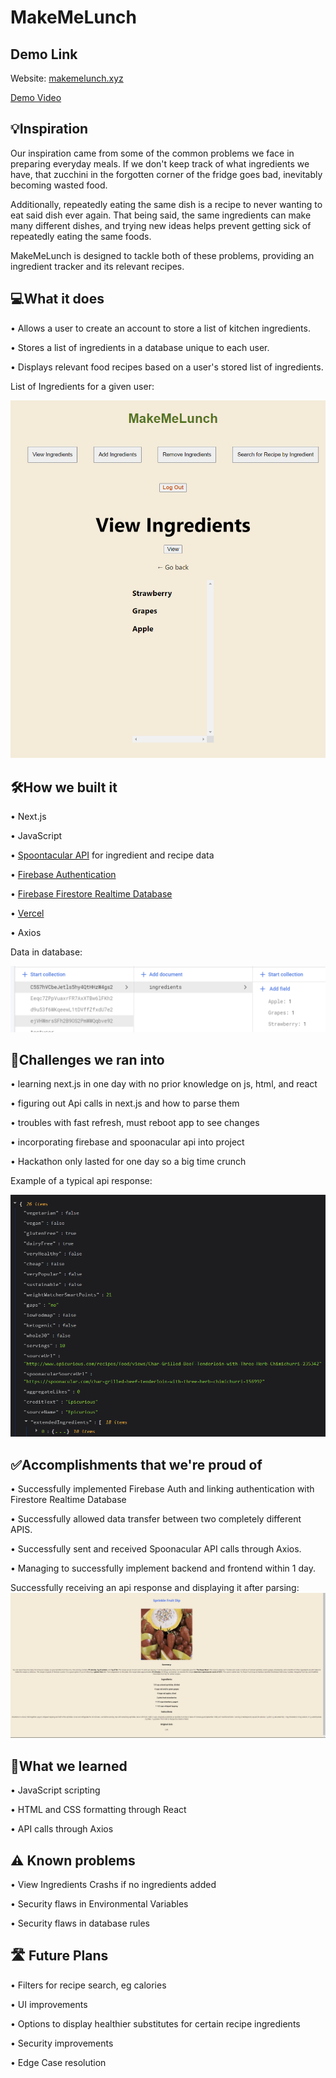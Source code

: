 # MakeMeLunch

## Demo Link

Website: [makemelunch.xyz](https://makemelunch.xyz)

[Demo Video](https://youtu.be/SmRpW295Xkk)

## 💡Inspiration

Our inspiration came from some of the common problems we face in preparing everyday meals. If we don't keep track of what ingredients we have, that zucchini in the forgotten corner of the fridge goes bad, inevitably becoming wasted food.

Additionally, repeatedly eating the same dish is a recipe to never wanting to eat said dish ever again. That being said, the same ingredients can make many different dishes, and trying new ideas helps prevent getting sick of repeatedly eating the same foods.

MakeMeLunch is designed to tackle both of these problems, providing an ingredient tracker and its relevant recipes.

## 💻What it does

• Allows a user to create an account to store a list of kitchen ingredients.

• Stores a list of ingredients in a database unique to each user.

• Displays relevant food recipes based on a user's stored list of ingredients.

List of Ingredients for a given user:

![View](src/view.png)

## 🛠️How we built it

• Next.js

• JavaScript

• [Spoontacular API](https://rapidapi.com/spoonacular/api/recipe-food-nutrition) for ingredient and recipe data

• [Firebase Authentication](https://firebase.google.com/docs/auth)

• [Firebase Firestore Realtime Database](https://firebase.google.com/docs/firestore)

• [Vercel](https://vercel.com/)

• Axios

Data in database:

![Database](src/database.png)

## 🛑Challenges we ran into

• learning next.js in one day with no prior knowledge on js, html, and react

• figuring out Api calls in next.js and how to parse them

• troubles with fast refresh, must reboot app to see changes

• incorporating firebase and spoonacular api into project

• Hackathon only lasted for one day so a big time crunch

Example of a typical api response:

![Api](src/api.png)

## ✅Accomplishments that we're proud of

• Successfully implemented Firebase Auth and linking authentication with Firestore Realtime Database

• Successfully allowed data transfer between two completely different APIS.

• Successfully sent and received Spoonacular API calls through Axios.

• Managing to successfully implement backend and frontend within 1 day.

Successfully receiving an api response and displaying it after parsing:
![Reponse](src/recipe.png)

## 📖What we learned

• JavaScript scripting

• HTML and CSS formatting through React

• API calls through Axios

## ⚠️ Known problems

• View Ingredients Crashs if no ingredients added

• Security flaws in Environmental Variables

• Security flaws in database rules

## 🛣️ Future Plans

• Filters for recipe search, eg calories

• UI improvements

• Options to display healthier substitutes for certain recipe ingredients

• Security improvements

• Edge Case resolution
